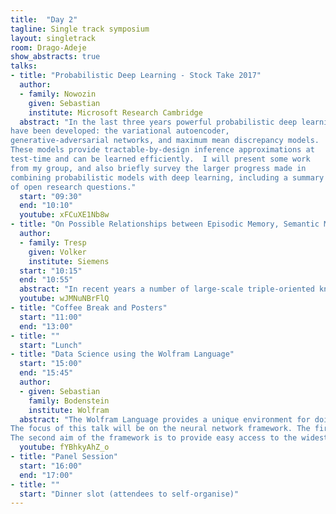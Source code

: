 ```yaml
---
title:  "Day 2"
tagline: Single track symposium
layout: singletrack
room: Drago-Adeje
show_abstracts: true
talks:
- title: "Probabilistic Deep Learning - Stock Take 2017"
  author: 
  - family: Nowozin
    given: Sebastian
    institute: Microsoft Research Cambridge
  abstract: "In the last three years powerful probabilistic deep learning models
have been developed: the variational autoencoder,
generative-adversarial networks, and maximum mean discrepancy models.
These models provide tractable-by-design inference approximations at
test-time and can be learned efficiently.  I will present some work
from my group, and also briefly survey the larger progress made in
combining probabilistic models with deep learning, including a summary
of open research questions."
  start: "09:30"
  end: "10:10"
  youtube: xFCuXE1Nb8w
- title: "On Possible Relationships between Episodic Memory, Semantic Memory and Perception"
  author:
  - family: Tresp
    given: Volker
    institute: Siemens
  start: "10:15"
  end: "10:55"
  abstract: "In recent years a number of large-scale triple-oriented knowledge graphs have been generated. They are being used in research and in applications to support search, text understanding and question answering.  Knowledge graphs pose new challenges for machine learning and research groups have developed novel statistical models that can be used to compress knowledge graphs, to derive implicit facts, to detect errors,  and to support the above mentioned applications. Some of the most successful  statistical models are based on  tensor decompositions that use latent representations of the involved generalized entities. In my talk I will address the question if these models might also provide insight into the brain's memory system.  In particular we discuss how episodic memory, semantic memory and perception are all mutually dependent."
  youtube: wJMNuNBrFlQ
- title: "Coffee Break and Posters"
  start: "11:00"
  end: "13:00"
- title: ""
  start: "Lunch"
- title: "Data Science using the Wolfram Language"
  start: "15:00"
  end: "15:45"
  author: 
  - given: Sebastian
    family: Bodenstein
    institute: Wolfram
  abstract: "The Wolfram Language provides a unique environment for doing data science: highly automated machine learning, a neural network framework that is built into the language itself, easy cloud deployment, and powerful symbolic mathematical capabilities.
The focus of this talk will be on the neural network framework. The first aim of the framework is to meld automation, flexibility, and scalability. Specifics will be discussed, such as automating the process of efficiently training networks on variable-length sequences.
The second aim of the framework is to provide easy access to the widest possible set of pre-trained models, first by curated conversion of existing models from other frameworks (Caffe, TensorFlow, MXNet, Torch, DarkNet, etc), and second by a large-scale effort to build 30+ user-facing functions (e.g. ImageIdentify, ImageColorize, LanguageTranslate, etc) using the network framework and exposing these trained networks to users. This effort involves a major curation, data management and training challenge."
  youtube: fYBhkyAhZ_o
- title: "Panel Session"
  start: "16:00"
  end: "17:00"
- title: ""
  start: "Dinner slot (attendees to self-organise)"
---
```

